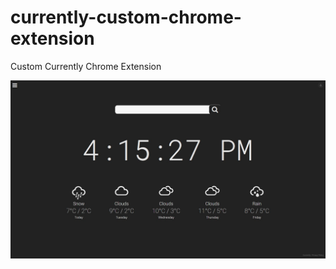 # currently-custom-chrome-extension
Custom Currently Chrome Extension

![Custom Currently Chrome Extension v3.5.3.1](https://github.com/robertvasile/currently-custom-chrome-extension/blob/master/images/currently-preview.jpg?raw=true)
